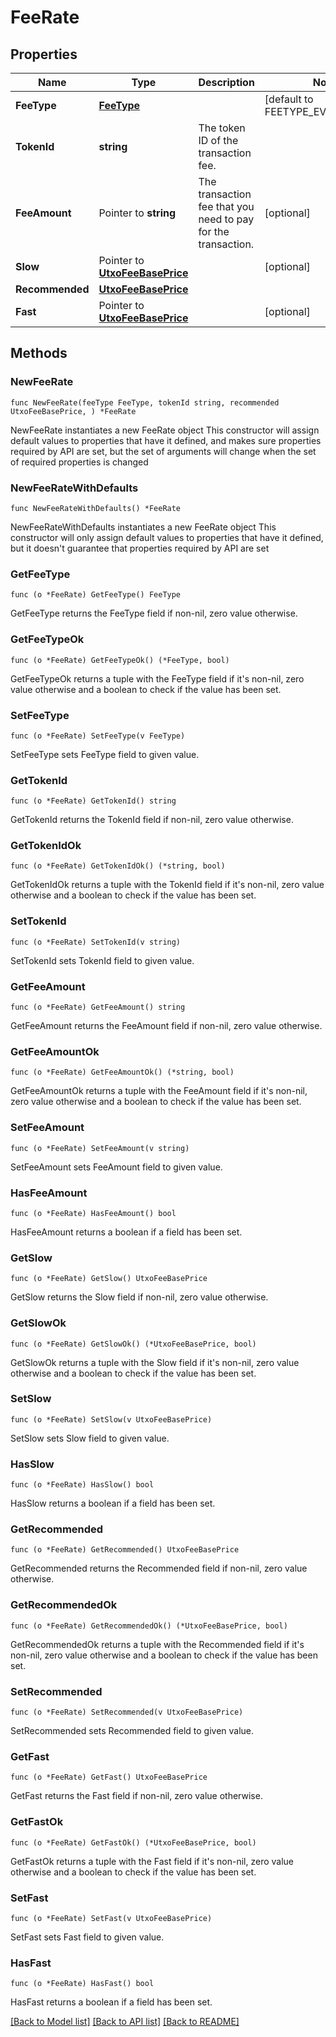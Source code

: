 # FeeRate

## Properties

Name | Type | Description | Notes
------------ | ------------- | ------------- | -------------
**FeeType** | [**FeeType**](FeeType.md) |  | [default to FEETYPE_EVM_EIP_1559]
**TokenId** | **string** | The token ID of the transaction fee. | 
**FeeAmount** | Pointer to **string** | The transaction fee that you need to pay for the transaction. | [optional] 
**Slow** | Pointer to [**UtxoFeeBasePrice**](UtxoFeeBasePrice.md) |  | [optional] 
**Recommended** | [**UtxoFeeBasePrice**](UtxoFeeBasePrice.md) |  | 
**Fast** | Pointer to [**UtxoFeeBasePrice**](UtxoFeeBasePrice.md) |  | [optional] 

## Methods

### NewFeeRate

`func NewFeeRate(feeType FeeType, tokenId string, recommended UtxoFeeBasePrice, ) *FeeRate`

NewFeeRate instantiates a new FeeRate object
This constructor will assign default values to properties that have it defined,
and makes sure properties required by API are set, but the set of arguments
will change when the set of required properties is changed

### NewFeeRateWithDefaults

`func NewFeeRateWithDefaults() *FeeRate`

NewFeeRateWithDefaults instantiates a new FeeRate object
This constructor will only assign default values to properties that have it defined,
but it doesn't guarantee that properties required by API are set

### GetFeeType

`func (o *FeeRate) GetFeeType() FeeType`

GetFeeType returns the FeeType field if non-nil, zero value otherwise.

### GetFeeTypeOk

`func (o *FeeRate) GetFeeTypeOk() (*FeeType, bool)`

GetFeeTypeOk returns a tuple with the FeeType field if it's non-nil, zero value otherwise
and a boolean to check if the value has been set.

### SetFeeType

`func (o *FeeRate) SetFeeType(v FeeType)`

SetFeeType sets FeeType field to given value.


### GetTokenId

`func (o *FeeRate) GetTokenId() string`

GetTokenId returns the TokenId field if non-nil, zero value otherwise.

### GetTokenIdOk

`func (o *FeeRate) GetTokenIdOk() (*string, bool)`

GetTokenIdOk returns a tuple with the TokenId field if it's non-nil, zero value otherwise
and a boolean to check if the value has been set.

### SetTokenId

`func (o *FeeRate) SetTokenId(v string)`

SetTokenId sets TokenId field to given value.


### GetFeeAmount

`func (o *FeeRate) GetFeeAmount() string`

GetFeeAmount returns the FeeAmount field if non-nil, zero value otherwise.

### GetFeeAmountOk

`func (o *FeeRate) GetFeeAmountOk() (*string, bool)`

GetFeeAmountOk returns a tuple with the FeeAmount field if it's non-nil, zero value otherwise
and a boolean to check if the value has been set.

### SetFeeAmount

`func (o *FeeRate) SetFeeAmount(v string)`

SetFeeAmount sets FeeAmount field to given value.

### HasFeeAmount

`func (o *FeeRate) HasFeeAmount() bool`

HasFeeAmount returns a boolean if a field has been set.

### GetSlow

`func (o *FeeRate) GetSlow() UtxoFeeBasePrice`

GetSlow returns the Slow field if non-nil, zero value otherwise.

### GetSlowOk

`func (o *FeeRate) GetSlowOk() (*UtxoFeeBasePrice, bool)`

GetSlowOk returns a tuple with the Slow field if it's non-nil, zero value otherwise
and a boolean to check if the value has been set.

### SetSlow

`func (o *FeeRate) SetSlow(v UtxoFeeBasePrice)`

SetSlow sets Slow field to given value.

### HasSlow

`func (o *FeeRate) HasSlow() bool`

HasSlow returns a boolean if a field has been set.

### GetRecommended

`func (o *FeeRate) GetRecommended() UtxoFeeBasePrice`

GetRecommended returns the Recommended field if non-nil, zero value otherwise.

### GetRecommendedOk

`func (o *FeeRate) GetRecommendedOk() (*UtxoFeeBasePrice, bool)`

GetRecommendedOk returns a tuple with the Recommended field if it's non-nil, zero value otherwise
and a boolean to check if the value has been set.

### SetRecommended

`func (o *FeeRate) SetRecommended(v UtxoFeeBasePrice)`

SetRecommended sets Recommended field to given value.


### GetFast

`func (o *FeeRate) GetFast() UtxoFeeBasePrice`

GetFast returns the Fast field if non-nil, zero value otherwise.

### GetFastOk

`func (o *FeeRate) GetFastOk() (*UtxoFeeBasePrice, bool)`

GetFastOk returns a tuple with the Fast field if it's non-nil, zero value otherwise
and a boolean to check if the value has been set.

### SetFast

`func (o *FeeRate) SetFast(v UtxoFeeBasePrice)`

SetFast sets Fast field to given value.

### HasFast

`func (o *FeeRate) HasFast() bool`

HasFast returns a boolean if a field has been set.


[[Back to Model list]](../README.md#documentation-for-models) [[Back to API list]](../README.md#documentation-for-api-endpoints) [[Back to README]](../README.md)


